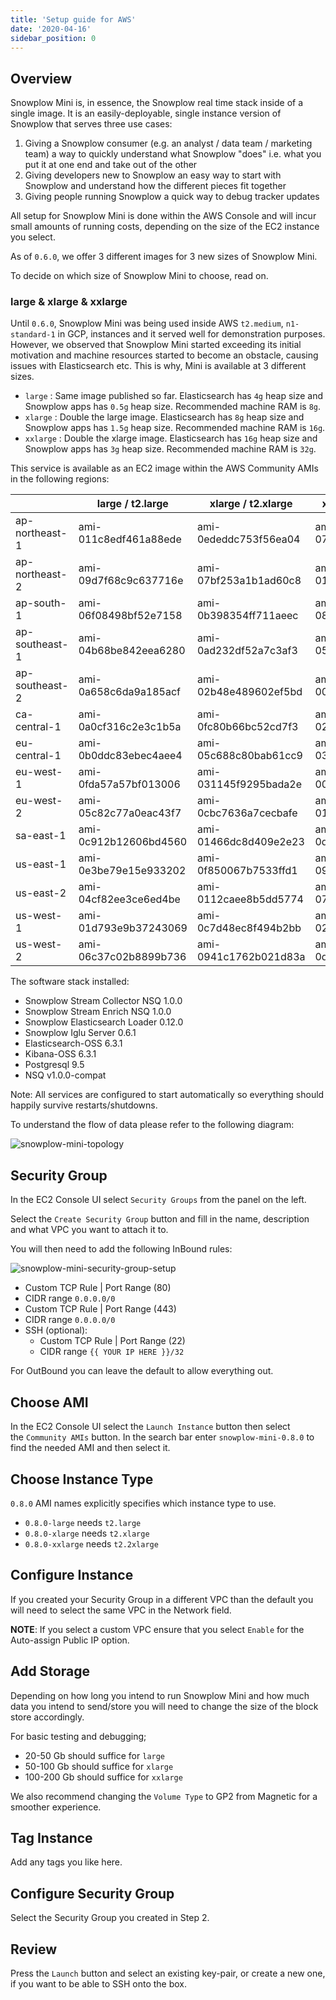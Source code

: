```yaml
---
title: 'Setup guide for AWS'
date: '2020-04-16'
sidebar_position: 0
---
```


## Overview

Snowplow Mini is, in essence, the Snowplow real time stack inside of a single image. It is an easily-deployable, single instance version of Snowplow that serves three use cases:

1. Giving a Snowplow consumer (e.g. an analyst / data team / marketing team) a way to quickly understand what Snowplow "does" i.e. what you put it at one end and take out of the other
2. Giving developers new to Snowplow an easy way to start with Snowplow and understand how the different pieces fit together
3. Giving people running Snowplow a quick way to debug tracker updates

All setup for Snowplow Mini is done within the AWS Console and will incur small amounts of running costs, depending on the size of the EC2 instance you select.

As of `0.6.0`, we offer 3 different images for 3 new sizes of Snowplow Mini.

To decide on which size of Snowplow Mini to choose, read on.

### [](https://github.com/snowplow/snowplow-mini/wiki/Setup-guide-AWS#large--xlarge--xxlarge)large & xlarge & xxlarge

Until `0.6.0`, Snowplow Mini was being used inside AWS `t2.medium`, `n1-standard-1` in GCP, instances and it served well for demonstration purposes. However, we observed that Snowplow Mini started exceeding its initial motivation and machine resources started to become an obstacle, causing issues with Elasticsearch etc. This is why, Mini is available at 3 different sizes.

- `large` : Same image published so far. Elasticsearch has `4g` heap size and Snowplow apps has `0.5g` heap size. Recommended machine RAM is `8g`.
- `xlarge` : Double the large image. Elasticsearch has `8g` heap size and Snowplow apps has `1.5g` heap size. Recommended machine RAM is `16g`.
- `xxlarge` : Double the xlarge image. Elasticsearch has `16g` heap size and Snowplow apps has `3g` heap size. Recommended machine RAM is `32g`.

This service is available as an EC2 image within the AWS Community AMIs in the following regions:

|                | large / t2.large      | xlarge / t2.xlarge    | xxlarge / t2.xxlarge  |
| -------------- | --------------------- | --------------------- | --------------------- |
| ap-northeast-1 | ami-011c8edf461a88ede | ami-0ededdc753f56ea04 | ami-07ff699bcaaab7594 |
| ap-northeast-2 | ami-09d7f68c9c637716e | ami-07bf253a1b1ad60c8 | ami-0132caa56a68dcce2 |
| ap-south-1     | ami-06f08498bf52e7158 | ami-0b398354ff711aeec | ami-08e1b97134772bd8e |
| ap-southeast-1 | ami-04b68be842eea6280 | ami-0ad232df52a7c3af3 | ami-05a0a36e5026c27a8 |
| ap-southeast-2 | ami-0a658c6da9a185acf | ami-02b48e489602ef5bd | ami-0020ab2a31f73b4af |
| ca-central-1   | ami-0a0cf316c2e3c1b5a | ami-0fc80b66bc52cd7f3 | ami-0258dd89f55f70908 |
| eu-central-1   | ami-0b0ddc83ebec4aee4 | ami-05c688c80bab61cc9 | ami-03f67ccdef2cbed96 |
| eu-west-1      | ami-0fda57a57bf013006 | ami-031145f9295bada2e | ami-002214facdb6bcb72 |
| eu-west-2      | ami-05c82c77a0eac43f7 | ami-0cbc7636a7cecbafe | ami-0138e9339657b9be4 |
| sa-east-1      | ami-0c912b12606bd4560 | ami-01466dc8d409e2e23 | ami-0d4f952067de72018 |
| us-east-1      | ami-0e3be79e15e933202 | ami-0f850067b7533ffd1 | ami-09ea9d25468f5fce5 |
| us-east-2      | ami-04cf82ee3ce6ed4be | ami-0112caee8b5dd5774 | ami-075f69f884e76239e |
| us-west-1      | ami-01d793e9b37243069 | ami-0c7d48ec8f494b2bb | ami-02103da1cb250d5f5 |
| us-west-2      | ami-06c37c02b8899b736 | ami-0941c1762b021d83a | ami-0d62266264aac12ac |

The software stack installed:

- Snowplow Stream Collector NSQ 1.0.0
- Snowplow Stream Enrich NSQ 1.0.0
- Snowplow Elasticsearch Loader 0.12.0
- Snowplow Iglu Server 0.6.1
- Elasticsearch-OSS 6.3.1
- Kibana-OSS 6.3.1
- Postgresql 9.5
- NSQ v1.0.0-compat

Note: All services are configured to start automatically so everything should happily survive restarts/shutdowns.

To understand the flow of data please refer to the following diagram:

![snowplow-mini-topology](images/snowplow-mini-topology.jpg)

## Security Group

In the EC2 Console UI select `Security Groups` from the panel on the left.

Select the `Create Security Group` button and fill in the name, description and what VPC you want to attach it to.

You will then need to add the following InBound rules:

![snowplow-mini-security-group-setup](images/security-groups-setup.png)

- Custom TCP Rule | Port Range (80)
- CIDR range `0.0.0.0/0`
- Custom TCP Rule | Port Range (443)
- CIDR range `0.0.0.0/0`
- SSH (optional):
  - Custom TCP Rule | Port Range (22)
  - CIDR range `{{ YOUR IP HERE }}/32`

For OutBound you can leave the default to allow everything out.

## Choose AMI

In the EC2 Console UI select the `Launch Instance` button then select the `Community AMIs` button. In the search bar enter `snowplow-mini-0.8.0` to find the needed AMI and then select it.

## Choose Instance Type

`0.8.0` AMI names explicitly specifies which instance type to use.

- `0.8.0-large` needs `t2.large`
- `0.8.0-xlarge` needs `t2.xlarge`
- `0.8.0-xxlarge` needs `t2.2xlarge`

## Configure Instance

If you created your Security Group in a different VPC than the default you will need to select the same VPC in the Network field.

**NOTE**: If you select a custom VPC ensure that you select `Enable` for the Auto-assign Public IP option.

## Add Storage

Depending on how long you intend to run Snowplow Mini and how much data you intend to send/store you will need to change the size of the block store accordingly.

For basic testing and debugging;

- 20-50 Gb should suffice for `large`
- 50-100 Gb should suffice for `xlarge`
- 100-200 Gb should suffice for `xxlarge`

We also recommend changing the `Volume Type` to GP2 from Magnetic for a smoother experience.

## Tag Instance

Add any tags you like here.

## Configure Security Group

Select the Security Group you created in Step 2.

## Review

Press the `Launch` button and select an existing key-pair, or create a new one, if you want to be able to SSH onto the box.
